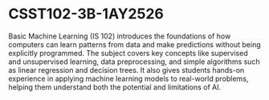 # CSST102-3B-1AY2526
Basic Machine Learning (IS 102) introduces the foundations of how computers can learn patterns from data and make predictions without being explicitly programmed. The subject covers key concepts like supervised and unsupervised learning, data preprocessing, and simple algorithms such as linear regression and decision trees. It also gives students hands-on experience in applying machine learning models to real-world problems, helping them understand both the potential and limitations of AI.
